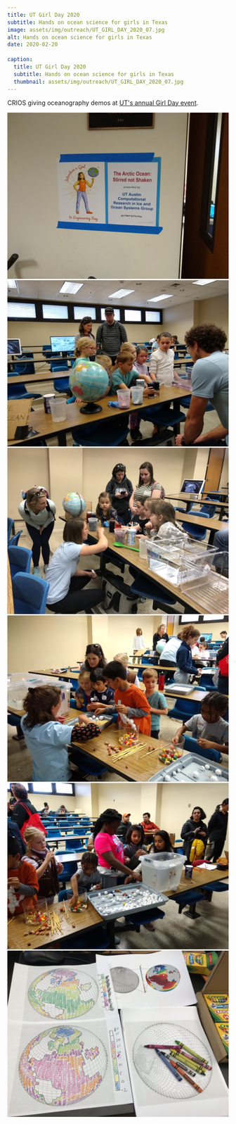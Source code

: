 ```yaml
---
title: UT Girl Day 2020
subtitle: Hands on ocean science for girls in Texas
image: assets/img/outreach/UT_GIRL_DAY_2020_07.jpg
alt: Hands on ocean science for girls in Texas
date: 2020-02-20

caption:
  title: UT Girl Day 2020
  subtitle: Hands on ocean science for girls in Texas
  thumbnail: assets/img/outreach/UT_GIRL_DAY_2020_07.jpg
---
```


CRIOS giving oceanography demos at [UT's annual Girl Day event](https://girlday.utexas.edu/).


<img class="img-fluid" src="assets/img/outreach/UT_GIRL_DAY_2020_01.jpg">

<img class="img-fluid" src="assets/img/outreach/UT_GIRL_DAY_2020_02.jpg">

<img class="img-fluid" src="assets/img/outreach/UT_GIRL_DAY_2020_Cover.jpg">

<img class="img-fluid" src="assets/img/outreach/UT_GIRL_DAY_2020_04.jpg">

<img class="img-fluid" src="assets/img/outreach/UT_GIRL_DAY_2020_05.jpg">

<img class="img-fluid" src="assets/img/outreach/UT_GIRL_DAY_2020_06.jpg">


